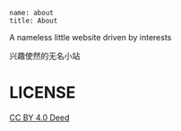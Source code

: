 ```
name: about
title: About
```

A nameless little website driven by interests

兴趣使然的无名小站


# LICENSE

[CC BY 4.0 Deed](https://creativecommons.org/licenses/by/4.0/deed.en)
